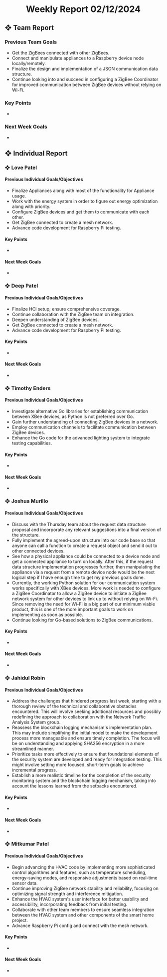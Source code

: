 <h1 align="center"> Weekly Report 02/12/2024 </h1>

## ❖ Team Report

### Previous Team Goals
- Get the ZigBees connected with other ZigBees.
- Connect and manipulate appliances to a Raspberry device node locally/remotely.
- Finalize the design and implementation of a JSON communication data structure.
- Continue looking into and succeed in configuring a ZigBee Coordinator for improved communication between ZigBee devices without relying on Wi-Fi.

### Key Points
-

### Next Week Goals
-

## ❖ Individual Report

### ❖ Love Patel

#### Previous Individual Goals/Objectives
- Finalize Appliances along with most of the functionality for Appliance usage.
- Work with the energy system in order to figure out energy optimization along with priority.
- Configure ZigBee devices and get them to communicate with each other.
- Get ZigBee connected to create a mesh network.
- Advance code development for Raspberry Pi testing.

#### Key Points
-

#### Next Week Goals
-

### ❖ Deep Patel

#### Previous Individual Goals/Objectives
- Finalize HCI setup; ensure comprehensive coverage.
- Continue collaboration with the ZigBee team on integration.
- Deepen understanding of ZigBee devices.
- Get ZigBee connected to create a mesh network.
- Advance code development for Raspberry Pi testing.

#### Key Points
- 

#### Next Week Goals
-

### ❖ Timothy Enders

#### Previous Individual Goals/Objectives
- Investigate alternative Go libraries for establishing communication between XBee devices, as Python is not preferred over Go.
- Gain further understanding of connecting ZigBee devices in a network.
- Employ communication channels to facilitate communication between ZigBee devices.
- Enhance the Go code for the advanced lighting system to integrate testing capabilities.

#### Key Points
- 

#### Next Week Goals
-

### ❖ Joshua Murillo

#### Previous Individual Goals/Objectives
- Discuss with the Thursday team about the request data structure proposal and incorporate any relevant suggestions into a final version of the structure.
- Fully implement the agreed-upon structure into our code base so that anyone can call a function to create a request object and send it out to other connected devices.
- See how a physical appliance could be connected to a device node and get a connected appliance to turn on locally. After this, if the request data structure implementation progresses further, then manipulating the appliance via a request from a remote device node would be the next logical step if I have enough time to get my previous goals done.
- Currently, the working Python solution for our communication system works specifically with XBee devices. More work is needed to configure a ZigBee Coordinator to allow a ZigBee device to initiate a ZigBee network system for other devices to link up to without relying on Wi-Fi. Since removing the need for Wi-Fi is a big part of our minimum viable product, this is one of the more important goals to work on implementing as soon as possible.
- Continue looking for Go-based solutions to ZigBee communications.

#### Key Points
- 

#### Next Week Goals
-

### ❖ Jahidul Robin

#### Previous Individual Goals/Objectives
- Address the challenges that hindered progress last week, starting with a thorough review of the technical and collaborative obstacles encountered. This will involve seeking additional resources and possibly redefining the approach to collaboration with the Network Traffic Analysis System group.
- Reassess the blockchain logging mechanism's implementation plan. This may include simplifying the initial model to make the development process more manageable and ensure timely completion. The focus will be on understanding and applying SHA256 encryption in a more streamlined manner.
- Prioritize tasks more effectively to ensure that foundational elements of the security system are developed and ready for integration testing. This might involve setting more focused, short-term goals to achieve incremental progress.
- Establish a more realistic timeline for the completion of the security monitoring system and the blockchain logging mechanism, taking into account the lessons learned from the setbacks encountered.

#### Key Points
-

#### Next Week Goals
-

### ❖ Mitkumar Patel

#### Previous Individual Goals/Objectives
- Begin advancing the HVAC code by implementing more sophisticated control algorithms and features, such as temperature scheduling, energy-saving modes, and responsive adjustments based on real-time sensor data.
- Continue improving ZigBee network stability and reliability, focusing on optimizing signal strength and interference mitigation.
- Enhance the HVAC system's user interface for better usability and accessibility, incorporating feedback from initial testing.
- Collaborate with other team members to ensure seamless integration between the HVAC system and other components of the smart home project.
- Advance Raspberry Pi config and connect with the mesh network.

#### Key Points
-

#### Next Week Goals
-

